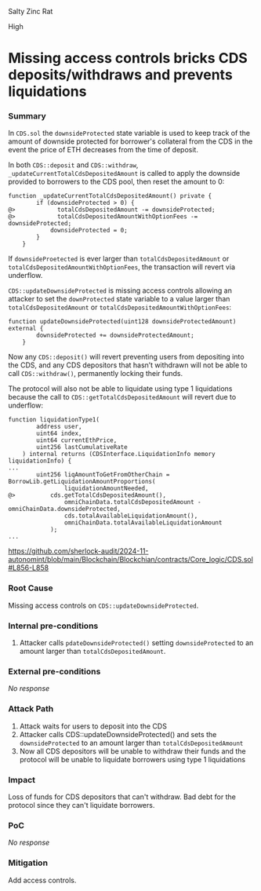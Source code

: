 Salty Zinc Rat

High

# Missing access controls bricks CDS deposits/withdraws and prevents liquidations

### Summary

In `CDS.sol` the `downsideProtected` state variable is used to keep track of the amount of downside protected for borrower's collateral from the CDS in the event the price of ETH decreases from the time of deposit.

In both `CDS::deposit` and `CDS::withdraw`, `_updateCurrentTotalCdsDepositedAmount` is called to apply the downside provided to borrowers to the CDS pool, then reset the amount to 0:

```solidity
function _updateCurrentTotalCdsDepositedAmount() private {
        if (downsideProtected > 0) {
@>            totalCdsDepositedAmount -= downsideProtected;
@>            totalCdsDepositedAmountWithOptionFees -= downsideProtected;
            downsideProtected = 0;
        }
    }
```

If `downsideProetected` is ever larger than `totalCdsDepositedAmount` or `totalCdsDepositedAmountWithOptionFees`, the transaction will revert via underflow.

`CDS::updateDownsideProtected` is missing access controls allowing an attacker to set the `downProtected` state variable to a value larger than `totalCdsDepositedAmount` or `totalCdsDepositedAmountWithOptionFees`:
```solidity
function updateDownsideProtected(uint128 downsideProtectedAmount) external {
        downsideProtected += downsideProtectedAmount;
    }
```

Now any `CDS::deposit()` will revert preventing users from depositing into the CDS, and any CDS depositors that hasn’t withdrawn will not be able to call `CDS::withdraw()`, permanently locking their funds.

The protocol will also not be able to liquidate using type 1 liquidations because the call to `CDS::getTotalCdsDepositedAmount` will revert due to underflow:

```solidity
function liquidationType1(
        address user,
        uint64 index,
        uint64 currentEthPrice,
        uint256 lastCumulativeRate
    ) internal returns (CDSInterface.LiquidationInfo memory liquidationInfo) {
...
        uint256 liqAmountToGetFromOtherChain = BorrowLib.getLiquidationAmountProportions(
                liquidationAmountNeeded,
@>          cds.getTotalCdsDepositedAmount(),
                omniChainData.totalCdsDepositedAmount - omniChainData.downsideProtected,
                cds.totalAvailableLiquidationAmount(),
                omniChainData.totalAvailableLiquidationAmount
            );
...
```

https://github.com/sherlock-audit/2024-11-autonomint/blob/main/Blockchain/Blockchian/contracts/Core_logic/CDS.sol#L856-L858

### Root Cause

Missing access controls on `CDS::updateDownsideProtected`.

### Internal pre-conditions

1. Attacker calls `pdateDownsideProtected()` setting `downsideProtected` to an amount larger than `totalCdsDepositedAmount`.


### External pre-conditions

_No response_

### Attack Path

1. Attack waits for users to deposit into the CDS
2. Attacker calls CDS::updateDownsideProtected() and sets the `downsideProtected` to an amount larger than `totalCdsDepositedAmount`
3. Now all CDS depositors will be unable to withdraw their funds and the protocol will be unable to liquidate borrowers using type 1 liquidations

### Impact

Loss of funds for CDS depositors that can't withdraw. Bad debt for the protocol since they can't liquidate borrowers. 

### PoC

_No response_

### Mitigation

Add access controls.